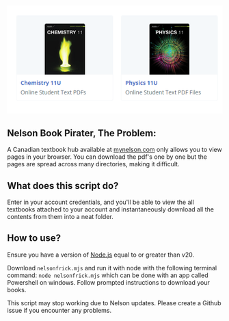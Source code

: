 ![alt text](image.png)

## Nelson Book Pirater, The Problem:
A Canadian textbook hub available at [mynelson.com](https://mynelson.com) only allows you to view pages in your browser. You can download the pdf's one by one but the pages are spread across many directories, making it difficult.

## What does this script do?

Enter in your account credentials, and you'll be able to view the all textbooks attached to your account and instantaneously download all the contents from them into a neat folder. 

## How to use?

Ensure you have a version of [Node.js](https://nodejs.org/en) equal to or greater than v20.

Download `nelsonfrick.mjs` and run it with node with the following terminal command: `node nelsonfrick.mjs` which can be done with an app called Powershell on windows. Follow prompted instructions to download your books.

This script may stop working due to Nelson updates. Please create a Github issue if you encounter any problems.
